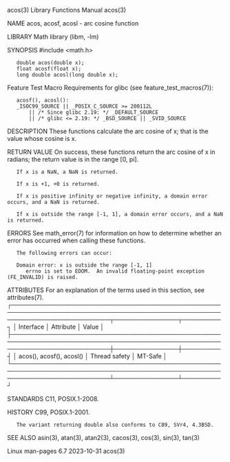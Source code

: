 acos(3)								   Library Functions Manual							       acos(3)

NAME
       acos, acosf, acosl - arc cosine function

LIBRARY
       Math library (libm, -lm)

SYNOPSIS
       #include <math.h>

       double acos(double x);
       float acosf(float x);
       long double acosl(long double x);

   Feature Test Macro Requirements for glibc (see feature_test_macros(7)):

       acosf(), acosl():
	   _ISOC99_SOURCE || _POSIX_C_SOURCE >= 200112L
	       || /* Since glibc 2.19: */ _DEFAULT_SOURCE
	       || /* glibc <= 2.19: */ _BSD_SOURCE || _SVID_SOURCE

DESCRIPTION
       These functions calculate the arc cosine of x; that is the value whose cosine is x.

RETURN VALUE
       On success, these functions return the arc cosine of x in radians; the return value is in the range [0, pi].

       If x is a NaN, a NaN is returned.

       If x is +1, +0 is returned.

       If x is positive infinity or negative infinity, a domain error occurs, and a NaN is returned.

       If x is outside the range [-1, 1], a domain error occurs, and a NaN is returned.

ERRORS
       See math_error(7) for information on how to determine whether an error has occurred when calling these functions.

       The following errors can occur:

       Domain error: x is outside the range [-1, 1]
	      errno is set to EDOM.  An invalid floating-point exception (FE_INVALID) is raised.

ATTRIBUTES
       For an explanation of the terms used in this section, see attributes(7).
       ┌───────────────────────────────────────────────────────────────────────────────────────────────────────────────────────────┬───────────────┬─────────┐
       │ Interface														   │ Attribute	   │ Value   │
       ├───────────────────────────────────────────────────────────────────────────────────────────────────────────────────────────┼───────────────┼─────────┤
       │ acos(), acosf(), acosl()												   │ Thread safety │ MT-Safe │
       └───────────────────────────────────────────────────────────────────────────────────────────────────────────────────────────┴───────────────┴─────────┘

STANDARDS
       C11, POSIX.1-2008.

HISTORY
       C99, POSIX.1-2001.

       The variant returning double also conforms to C89, SVr4, 4.3BSD.

SEE ALSO
       asin(3), atan(3), atan2(3), cacos(3), cos(3), sin(3), tan(3)

Linux man-pages 6.7							  2023-10-31								       acos(3)
